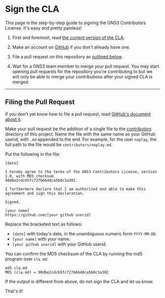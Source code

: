 Sign the CLA
=============

This page is the step-by-step guide to signing the GNS3 Contributors License. It's easy and pretty painless!

1. First and foremost, read [the current version of the
   CLA](cla.md).

2. Make an account on [GitHub](https://github.com/) if you don't already
   have one.

3. File a pull request on this repository as [outlined below](#filing-the-pull-request).

4. Wait for a GNS3 team member to merge your pull request. You may start
   opening pull requests for the repository you're contributing to but we will
   only be able to merge your contributions after your signed CLA is merged.

* * * * * * * * * * * * * * * * * * * * * * * * * * * * * * * *

Filing the Pull Request
-----------------------

If you don't yet know how to file a pull request, read [GitHub's
document about it](https://help.github.com/articles/using-pull-requests).

Make your pull request be the addition of a single file to the
[contributors](contributors) directory of this project. Name the file
with the same name as your GitHub userid, with `.md` appended to the
end. For example, for the user `noplay`, the full path to the file
would be `contributors/noplay.md`.

Put the following in the file:

```
[date]

I hereby agree to the terms of the GNS3 Contributors License, version 1.0, with MD5 checksum
98dbe2cdc65fc727b6648ca5b8c3a302.

I furthermore declare that I am authorized and able to make this
agreement and sign this declaration.

Signed,

[your name]
https://github.com/[your github userid]
```

Replace the bracketed text as follows:

* `[date]` with today's date, in the unambiguous numeric form `YYYY-MM-DD`.
* `[your name]` with your name.
* `[your github userid]` with your GitHub userid.

You can confirm the MD5 checksum of the CLA by running the md5 program over `cla.md`:

```
md5 cla.md
MD5 (cla.md) = 98dbe2cdc65fc727b6648ca5b8c3a302
```

If the output is different from above, do not sign the CLA and let us know.

That's it!
